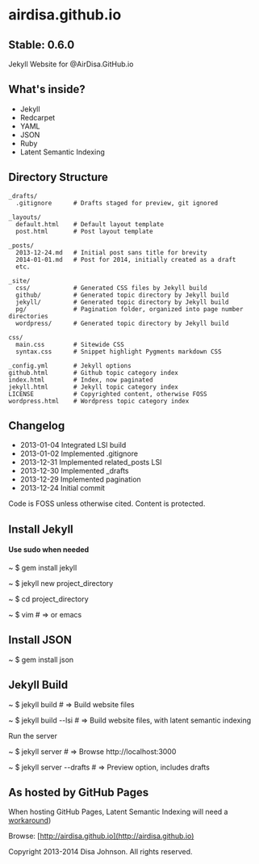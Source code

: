 airdisa.github.io
=================

Stable: 0.6.0
-------------

Jekyll Website for @AirDisa.GitHub.io

What's inside?
--------------

* Jekyll
* Redcarpet
* YAML
* JSON
* Ruby
* Latent Semantic Indexing

Directory Structure
-------------------

    _drafts/
      .gitignore      # Drafts staged for preview, git ignored

    _layouts/         
      default.html    # Default layout template
      post.html       # Post layout template

    _posts/         
      2013-12-24.md   # Initial post sans title for brevity
      2014-01-01.md   # Post for 2014, initially created as a draft
      etc.

    _site/             
      css/            # Generated CSS files by Jekyll build
      github/         # Generated topic directory by Jekyll build
      jekyll/         # Generated topic directory by Jekyll build       
      pg/             # Pagination folder, organized into page number directories
      wordpress/      # Generated topic directory by Jekyll build              

    css/
      main.css        # Sitewide CSS
      syntax.css      # Snippet highlight Pygments markdown CSS

    _config.yml       # Jekyll options
    github.html       # Github topic category index
    index.html        # Index, now paginated
    jekyll.html       # Jekyll topic category index
    LICENSE           # Copyrighted content, otherwise FOSS
    wordpress.html    # Wordpress topic category index


Changelog
---------

* 2013-01-04 Integrated LSI build
* 2013-01-02 Implemented .gitignore
* 2013-12-31 Implemented related\_posts LSI
* 2013-12-30 Implemented \_drafts
* 2013-12-29 Implemented pagination
* 2013-12-24 Initial commit

Code is FOSS unless otherwise cited. Content is protected.


Install Jekyll
--------------

#### Use sudo when needed

~ $ gem install jekyll

~ $ jekyll new project\_directory

~ $ cd project\_directory

~ $ vim # => or emacs


Install JSON
------------

~ $ gem install json


Jekyll Build
------------

~ $ jekyll build # => Build website files

~ $ jekyll build --lsi # => Build website files, with latent semantic indexing

Run the server

~ $ jekyll server # => Browse http://localhost:3000

~ $ jekyll server --drafts # => Preview option, includes drafts


As hosted by GitHub Pages
-------------------------

When hosting GitHub Pages, Latent Semantic Indexing will need a [workaround](http://www.trottercashion.com/2011/04/11/use-git-plumbing-for-more-awesome-github-pages.html))

Browse: [http://airdisa.github.io](http://airdisa.github.io)

Copyright 2013-2014 Disa Johnson. All rights reserved.

